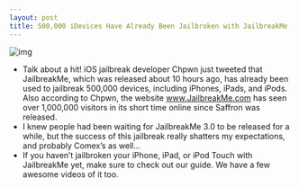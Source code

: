 ```yaml
---
layout: post
title: 500,000 iDevices Have Already Been Jailbroken with JailbreakMe
---
```

![img](http://media.idownloadblog.com/wp-content/uploads/2011/07/JailbreakMe-Downloads.png)
* Talk about a hit! iOS jailbreak developer Chpwn just tweeted that JailbreakMe, which was released about 10 hours ago, has already been used to jailbreak 500,000 devices, including iPhones, iPads, and iPods. Also according to Chpwn, the website www.JailbreakMe.com has seen over 1,000,000 visitors in its short time online since Saffron was released.
* I knew people had been waiting for JailbreakMe 3.0 to be released for a while, but the success of this jailbreak really shatters my expectations, and probably Comex’s as well…
* If you haven’t jailbroken your iPhone, iPad, or iPod Touch with JailbreakMe yet, make sure to check out our guide. We have a few awesome videos of it too.

